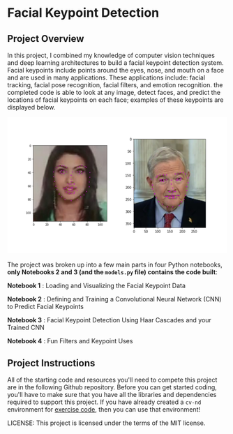 [//]: # (Image References)

[image1]: ./images/key_pts_example.png "Facial Keypoint Detection"

# Facial Keypoint Detection

## Project Overview

In this project, I combined my knowledge of computer vision techniques and deep learning architectures to build a facial keypoint detection system. Facial keypoints include points around the eyes, nose, and mouth on a face and are used in many applications. These applications include: facial tracking, facial pose recognition, facial filters, and emotion recognition. the completed code is able to look at any image, detect faces, and predict the locations of facial keypoints on each face; examples of these keypoints are displayed below.

![Facial Keypoint Detection][image1]

The project was broken up into a few main parts in four Python notebooks, **only Notebooks 2 and 3 (and the `models.py` file) contains the code built**:

__Notebook 1__ : Loading and Visualizing the Facial Keypoint Data

__Notebook 2__ : Defining and Training a Convolutional Neural Network (CNN) to Predict Facial Keypoints

__Notebook 3__ : Facial Keypoint Detection Using Haar Cascades and your Trained CNN

__Notebook 4__ : Fun Filters and Keypoint Uses



## Project Instructions

All of the starting code and resources you'll need to compete this project are in the following Github repository. Before you can get started coding, you'll have to make sure that you have all the libraries and dependencies required to support this project. If you have already created a `cv-nd` environment for [exercise code](https://github.com/udacity/CVND_Exercises), then you can use that environment!

LICENSE: This project is licensed under the terms of the MIT license.
